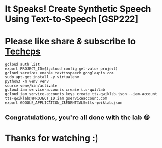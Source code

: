 
# It Speaks! Create Synthetic Speech Using Text-to-Speech [GSP222]

# Please like share & subscribe to [Techcps](https://www.youtube.com/@techcps)

```
gcloud auth list
export PROJECT_ID=$(gcloud config get-value project)
gcloud services enable texttospeech.googleapis.com
sudo apt-get install -y virtualenv
python3 -m venv venv
source venv/bin/activate
gcloud iam service-accounts create tts-qwiklab
gcloud iam service-accounts keys create tts-qwiklab.json --iam-account tts-qwiklab@$PROJECT_ID.iam.gserviceaccount.com
export GOOGLE_APPLICATION_CREDENTIALS=tts-qwiklab.json
```

## Congratulations, you're all done with the lab 😄

# Thanks for watching :)
